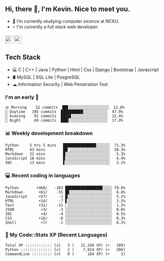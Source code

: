 ## Hi, there 👋, I'm Kevin. Nice to meet you.

- 🌱 I’m currently studying computer sicence at NCKU.
- ⚡ I'm currently a full stack web developer.

<a href="https://www.linkedin.com/in/kevin12686/"><img alt="LinkedIn" src="https://img.shields.io/badge/linkedin%20-%230077B5.svg?&style=for-the-badge&logo=linkedin&logoColor=white" height=25></a>
<a href="https://www.instagram.com/kevin12686/"><img src="https://img.shields.io/badge/instagram-3f729b?&style=for-the-badge&logo=instagram&logoColor=white" height=25></a>

## Tech Stack

* 💻 C | C++ | Java | Python | Html | Css | Django | Bootstrap | Javascript
* 🛢️ MySQL | SQL Lite | PosgreSQL
* ☁ Information Security | Web Penetration Test

### I'm an early 🐤

<!-- early_bird start -->

```text
🌞 Morning    52 commits  ██▋░░░░░░░░░░░░░░░░░░  12.8%
🌆 Daytime   195 commits  ██████████░░░░░░░░░░░  47.9%
🌃 Evening    91 commits  ████▋░░░░░░░░░░░░░░░░  22.4%
🌙 Night      69 commits  ███▌░░░░░░░░░░░░░░░░░  17.0%
```

<!-- early_bird end -->

### 📊 Weekly development breakdown

<!-- code_time start -->

```text
Python     5 hrs 5 mins   ██████████████▉░░░░░░  71.3%
HTML       43 mins        ██▏░░░░░░░░░░░░░░░░░░  10.3%
Markdown   22 mins        █░░░░░░░░░░░░░░░░░░░░   5.3%
JavaScript 18 mins        ▉░░░░░░░░░░░░░░░░░░░░   4.4%
INI        13 mins        ▋░░░░░░░░░░░░░░░░░░░░   3.2%
```

<!-- code_time end -->

### 💻 Recent coding in languages

<!-- code_diff start -->

```text
Python        +468/   -203 ████████████████▊░░░░ 79.8%
Markdown       +61/    -55 █▊░░░░░░░░░░░░░░░░░░░  8.8%
JavaScript     +57/     -1 █░░░░░░░░░░░░░░░░░░░░  5.2%
HTML           +16/     -7 ▋░░░░░░░░░░░░░░░░░░░░  3.5%
Text           +31/    -31 ▏░░░░░░░░░░░░░░░░░░░░  1.2%
JSON            +3/     -3 ░░░░░░░░░░░░░░░░░░░░░  0.6%
INI             +4/     -4 ░░░░░░░░░░░░░░░░░░░░░  0.5%
CSS            +16/     -0 ░░░░░░░░░░░░░░░░░░░░░  0.3%
Shell           +7/     -1 ░░░░░░░░░░░░░░░░░░░░░  0.2%
```

<!-- code_diff end -->

### 🧰 My Code::Stats XP (Recent Languages)

<!-- codestats start -->

```text
Total XP :::::::::::: lvl   3 (   21,269 XP) (+   289)
Python :::::::::::::: lvl   2 (    7,924 XP) (+   286)
CommandLine ::::::::: lvl   0 (      184 XP) (+     3)
```

<!-- codestats end -->
